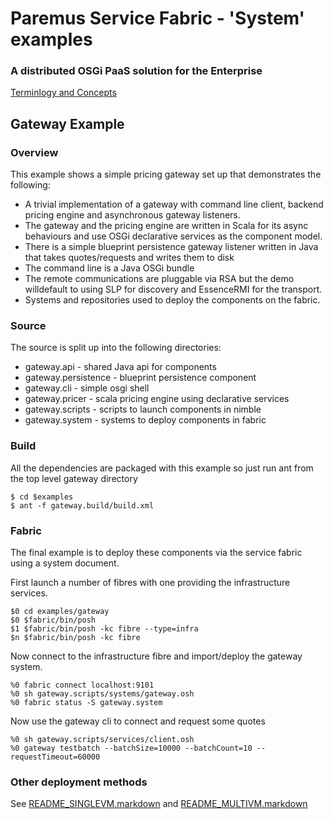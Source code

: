 # Paremus Service Fabric - 'System' examples #
### A distributed OSGi PaaS solution for the Enterprise ###

[Terminlogy and Concepts](https://docs.paremus.com/display/SF18/Terminology+and+Concepts)


## Gateway Example ##

### Overview ###

This example shows a simple pricing gateway set up that demonstrates the following:

* A trivial implementation of a gateway with command line client,
backend pricing engine and asynchronous gateway listeners.
* The gateway and the pricing engine are written in Scala for its
async behaviours and use OSGi declarative services as the component
model.
* There is a simple blueprint persistence gateway listener written in
Java that takes quotes/requests and writes them to disk
* The command line is a Java OSGi bundle
* The remote communications are pluggable via RSA but the demo willdefault to using SLP for discovery and EssenceRMI for the transport.
* Systems and repositories used to deploy the components on the fabric.

### Source ###

The source is split up into the following directories:

* gateway.api - shared Java api for components
* gateway.persistence - blueprint persistence component
* gateway.cli - simple osgi shell
* gateway.pricer - scala pricing engine using declarative services
* gateway.scripts - scripts to launch components in nimble
* gateway.system - systems to deploy components in fabric

### Build ###

All the dependencies are packaged with this example so just run ant from the top level gateway directory

    $ cd $examples
    $ ant -f gateway.build/build.xml

### Fabric ###


The final example is to deploy these components via the service fabric using a system document.

First launch a number of fibres with one providing the infrastructure services.

    $0 cd examples/gateway
    $0 $fabric/bin/posh
    $1 $fabric/bin/posh -kc fibre --type=infra
    $n $fabric/bin/posh -kc fibre

Now connect to the infrastructure fibre and import/deploy the gateway system.

    %0 fabric connect localhost:9101
    %0 sh gateway.scripts/systems/gateway.osh
    %0 fabric status -S gateway.system

Now use the gateway cli to connect and request some quotes

    %0 sh gateway.scripts/services/client.osh
    %0 gateway testbatch --batchSize=10000 --batchCount=10 --requestTimeout=60000


### Other deployment methods ####

See [README_SINGLEVM.markdown](https://github.com/paremus/examples/blob/master/README_SINGLEVM.markdown) and [README_MULTIVM.markdown](https://github.com/paremus/examples/blob/master/README_MULTIVM.markdown)